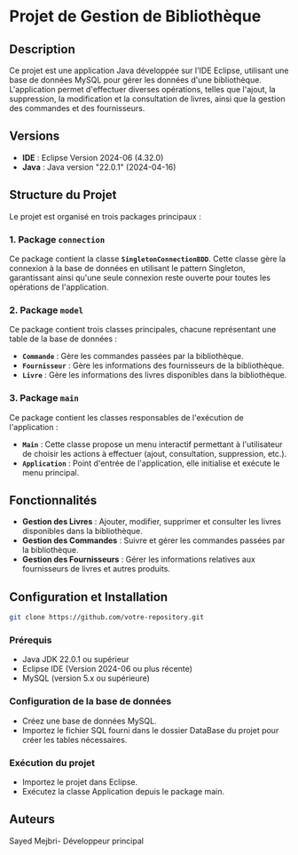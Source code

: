 
# Projet de Gestion de Bibliothèque

## Description

Ce projet est une application Java développée sur l'IDE Eclipse, utilisant une base de données MySQL pour gérer les données d'une bibliothèque. L'application permet d'effectuer diverses opérations, telles que l'ajout, la suppression, la modification et la consultation de livres, ainsi que la gestion des commandes et des fournisseurs.

## Versions

- **IDE** : Eclipse Version 2024-06 (4.32.0)
- **Java** : Java version "22.0.1" (2024-04-16)

## Structure du Projet

Le projet est organisé en trois packages principaux :

### 1. Package `connection`

Ce package contient la classe **`SingletonConnectionBDD`**. Cette classe gère la connexion à la base de données en utilisant le pattern Singleton, garantissant ainsi qu'une seule connexion reste ouverte pour toutes les opérations de l'application.

### 2. Package `model`

Ce package contient trois classes principales, chacune représentant une table de la base de données :

- **`Commande`** : Gère les commandes passées par la bibliothèque.
- **`Fournisseur`** : Gère les informations des fournisseurs de la bibliothèque.
- **`Livre`** : Gère les informations des livres disponibles dans la bibliothèque.

### 3. Package `main`

Ce package contient les classes responsables de l'exécution de l'application :

- **`Main`** : Cette classe propose un menu interactif permettant à l'utilisateur de choisir les actions à effectuer (ajout, consultation, suppression, etc.).
- **`Application`** : Point d'entrée de l'application, elle initialise et exécute le menu principal.

## Fonctionnalités

- **Gestion des Livres** : Ajouter, modifier, supprimer et consulter les livres disponibles dans la bibliothèque.
- **Gestion des Commandes** : Suivre et gérer les commandes passées par la bibliothèque.
- **Gestion des Fournisseurs** : Gérer les informations relatives aux fournisseurs de livres et autres produits.

## Configuration et Installation
```bash
git clone https://github.com/votre-repository.git 
```
### Prérequis

- Java JDK 22.0.1 ou supérieur
- Eclipse IDE (Version 2024-06 ou plus récente)
- MySQL (version 5.x ou supérieure)

### Configuration de la base de données

- Créez une base de données MySQL.
- Importez le fichier SQL fourni dans le dossier DataBase du projet pour créer les tables nécessaires.

### Exécution du projet

- Importez le projet dans Eclipse.
- Exécutez la classe Application depuis le package main.
  
## Auteurs

Sayed Mejbri- Développeur principal

